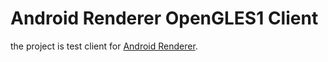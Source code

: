 # Android Renderer OpenGLES1 Client
the project is test client for [Android Renderer](https://github.com/ucreates/android_renderer).
